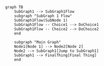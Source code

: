 ```mermaid 
graph TB 
	SubGraph1 --> SubGraph1Flow 
	subgraph "SubGraph 1 Flow" 
	SubGraph1Flow(SubNode 1) 
	SubGraph1Flow -- Choice1 --> DoChoice1 
	SubGraph1Flow -- Choice2 --> DoChoice2 
	end 

	subgraph "Main Graph" 
	Node1[Node 1] --> Node2[Node 2] 
	Node2 --> SubGraph1[Jump to SubGraph1] 
	SubGraph1 --> FinalThing[Final Thing] 
	end  
```
<!--stackedit_data:
eyJoaXN0b3J5IjpbMTA2MjQxNDAzNCwxMTQyNTU4MjUwLDkxMj
kxNDM5MywtMTEyMTY0MTEwNSw2Mzc3Njg3MjddfQ==
-->